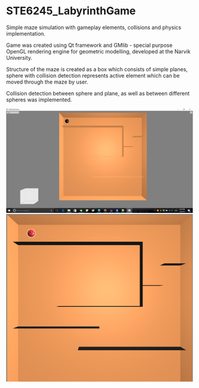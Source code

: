 # STE6245_LabyrinthGame
Simple maze simulation with gameplay elements, collisions and physics implementation.

Game was created using Qt framework and GMlib - special purpose OpenGL rendering engine for geometric modelling, developed at the Narvik University.

Structure of the maze is created as a box which consists of simple planes, sphere with collision detection represents active element which can be moved through the maze by user.

Collision detection between sphere and plane, as well as between different spheres was implemented.

![Basic positions](https://github.com/BlindBird993/STE6245_LabyrinthGame/blob/Screenshots/Screenshot%202017-03-04%2018.24.12.png)
![Coloring and selection](https://github.com/BlindBird993/STE6245_LabyrinthGame/blob/Screenshots/Screenshot%202017-03-04%2018.40.11.png)
